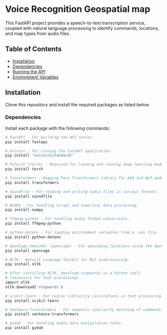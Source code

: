 # Voice Recognition Geospatial map

This FastAPI project provides a speech-to-text transcription service, coupled with natural language processing to identify commands, locations, and map types from audio files.

## Table of Contents
- [Installation](#installation)
- [Dependencies](#dependencies)
- [Running the API](#running-the-api)
- [Environment Variables](#environment-variables)

## Installation

Clone this repository and install the required packages as listed below.

### Dependencies

Install each package with the following commands:

```bash
# FastAPI - For building the API server.
pip install fastapi

# Uvicorn - For running the FastAPI application.
pip install "uvicorn[standard]"

# PyTorch (torch) - Required for loading and running deep learning models.
pip install torch

# Transformers - Hugging Face Transformers library for ASR and NLP models.
pip install transformers

# SoundFile - For reading and writing audio files in various formats.
pip install soundfile

# NumPy - For handling arrays and numerical data processing.
pip install numpy

# ffmpeg-python - For handling audio format conversions.
pip install ffmpeg-python

# python-dotenv - For loading environment variables from a .env file.
pip install python-dotenv

# OpenCage Geocoder (opencage) - For geocoding locations using the OpenCage API.
pip install opencage

# NLTK - Natural Language Toolkit for NLP preprocessing.
pip install nltk

# After installing NLTK, download stopwords in a Python shell
# (necessary for text processing).
import nltk
nltk.download('stopwords')

# scikit-learn - For cosine similarity calculations in text processing.
pip install scikit-learn

# Sentence-Transformers - For semantic similarity matching of commands.
pip install sentence-transformers

# pydub - For handling audio data manipulation tasks.
pip install pydub
